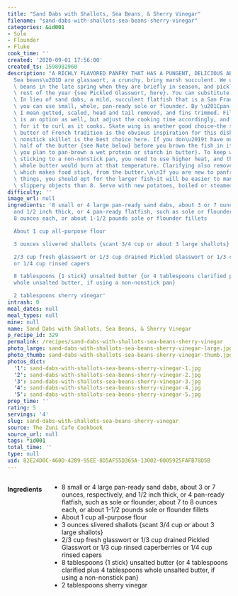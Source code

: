 ```yaml
---
title: "Sand Dabs with Shallots, Sea Beans, & Sherry Vinegar"
filename: "sand-dabs-with-shallots-sea-beans-sherry-vinegar"
categories: &id001
- Sole
- Flounder
- Fluke
cook_time: ''
created: '2020-09-01 17:56:00'
created_ts: 1598982960
description: "A RICHLY FLAVORED PANFRY THAT HAS A PUNGENT, DELICIOUS AROMA. \u201C\
  Sea beans\u201D are glasswort, a crunchy, briny marsh succulent. We use fresh sea\
  \ beans in the late spring when they are briefly in season, and pickled ones the\
  \ rest of the year {see Pickled Glasswort, here}. You can substitute capers or caperberries.\
  \ In lieu of sand dabs, a mild, succulent flatfish that is a San Francisco delicacy,\
  \ you can use small, whole, pan-ready sole or flounder. By \u201Cpan-ready,\u201D\
  \ I mean gutted, scaled, head and tail removed, and fins trimmed. Filleted fish\
  \ is an option as well, but adjust the cooking time accordingly, and be prepared\
  \ for it to curl as it cooks. Skate wing is another good choice~the skate in black\
  \ butter of French tradition is the obvious inspiration for this dish.\n\nA large\
  \ nonstick skillet is the best choice here. If you don\u2019t have one, clarify\
  \ half of the butter {see Note below} before you brown the fish in it {or any time\
  \ you plan to pan-brown a wet protein or starch in butter}. To keep wet fish from\
  \ sticking to a non-nonstick pan, you need to use higher heat, and the solids in\
  \ whole butter would burn at that temperature. Clarifying also removes the water,\
  \ which makes food stick, from the butter.\n\nIf you are new to panfrying fragile\
  \ things, you should opt for the larger fish~it will be easier to manage 4 sizzling,\
  \ slippery objects than 8. Serve with new potatoes, boiled or steamed in their skins."
difficulty: ''
image_url: null
ingredients: '8 small or 4 large pan-ready sand dabs, about 3 or 7 ounces, respectively,
  and 1/2 inch thick, or 4 pan-ready flatfish, such as sole or flounder, about 7 to
  8 ounces each, or about 1-1/2 pounds sole or flounder fillets

  About 1 cup all-purpose flour

  3 ounces slivered shallots {scant 3/4 cup or about 3 large shallots}

  2/3 cup fresh glasswort or 1/3 cup drained Pickled Glasswort or 1/3 cup rinsed caperberries
  or 1/4 cup rinsed capers

  8 tablespoons {1 stick} unsalted butter {or 4 tablespoons clarified plus 4 tablespoons
  whole unsalted butter, if using a non-nonstick pan}

  2 tablespoons sherry vinegar'
intrash: 0
meal_dates: null
meal_types: null
mine: null
name: Sand Dabs with Shallots, Sea Beans, & Sherry Vinegar
p_recipe_id: 329
permalink: /recipes/sand-dabs-with-shallots-sea-beans-sherry-vinegar
photo_large: sand-dabs-with-shallots-sea-beans-sherry-vinegar-large.jpg
photo_thumb: sand-dabs-with-shallots-sea-beans-sherry-vinegar-thumb.jpg
photos_dict:
  '1': sand-dabs-with-shallots-sea-beans-sherry-vinegar-1.jpg
  '2': sand-dabs-with-shallots-sea-beans-sherry-vinegar-2.jpg
  '3': sand-dabs-with-shallots-sea-beans-sherry-vinegar-3.jpg
  '4': sand-dabs-with-shallots-sea-beans-sherry-vinegar-4.jpg
  '5': sand-dabs-with-shallots-sea-beans-sherry-vinegar-5.jpg
prep_time: ''
rating: 5
servings: '4'
slug: sand-dabs-with-shallots-sea-beans-sherry-vinegar
source: The Zuni Cafe Cookbook
source_url: null
tags: *id001
total_time: ''
type: null
uid: 82E24D0C-460D-4289-95EE-8D5AF55D365A-13002-0005925FAFB78D5B
---
```

<div class="large-8 medium-7 columns" id="writeup">	</div><!-- #writeup -->
</div><!-- #row-one -->
<div class="row" id="row-two">	<div class="medium-4 small-5 columns" id="ingredients"><h4>Ingredients</h4><div class="box box-ingredients content"><ul>
<li>8 small or 4 large pan-ready sand dabs, about 3 or 7 ounces, respectively, and 1/2 inch thick, or 4 pan-ready flatfish, such as sole or flounder, about 7 to 8 ounces each, or about 1-1/2 pounds sole or flounder fillets</li>
<li>About 1 cup all-purpose flour</li>
<li>3 ounces slivered shallots {scant 3/4 cup or about 3 large shallots}</li>
<li>2/3 cup fresh glasswort or 1/3 cup drained Pickled Glasswort or 1/3 cup rinsed caperberries or 1/4 cup rinsed capers</li>
<li>8 tablespoons {1 stick} unsalted butter {or 4 tablespoons clarified plus 4 tablespoons whole unsalted butter, if using a non-nonstick pan}</li>
<li>2 tablespoons sherry vinegar</li>
</ul>
</div>	</div>	<div class="medium-6 small-7 columns" id="directions">	</div>